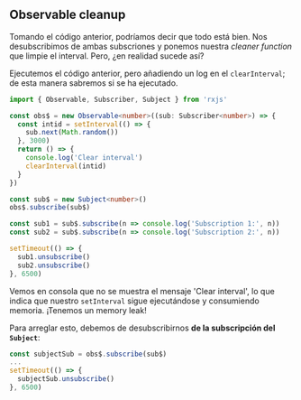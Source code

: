 ## Observable cleanup

Tomando el código anterior, podríamos decir que todo está bien. Nos desubscribimos de ambas subscriones y ponemos nuestra _cleaner function_ que limpie el interval. Pero, ¿en realidad sucede así?

Ejecutemos el código anterior, pero añadiendo un log en el `clearInterval`; de esta manera sabremos si se ha ejecutado.

```typescript
import { Observable, Subscriber, Subject } from 'rxjs'

const obs$ = new Observable<number>((sub: Subscriber<number>) => {
  const intid = setInterval(() => {
    sub.next(Math.random())
  }, 3000)
  return () => {
    console.log('Clear interval')
    clearInterval(intid)
  }
})

const sub$ = new Subject<number>()
obs$.subscribe(sub$)

const sub1 = sub$.subscribe(n => console.log('Subscription 1:', n))
const sub2 = sub$.subscribe(n => console.log('Subscription 2:', n))

setTimeout(() => {
  sub1.unsubscribe()
  sub2.unsubscribe()
}, 6500)
```

Vemos en consola que no se muestra el mensaje 'Clear interval', lo que indica que nuestro `setInterval` sigue ejecutándose y consumiendo memoria. ¡Tenemos un memory leak!

Para arreglar esto, debemos de desubscribirnos **de la subscripción del `Subject`**:

```typescript
const subjectSub = obs$.subscribe(sub$)
...
setTimeout(() => {
  subjectSub.unsubscribe()
}, 6500)
```
